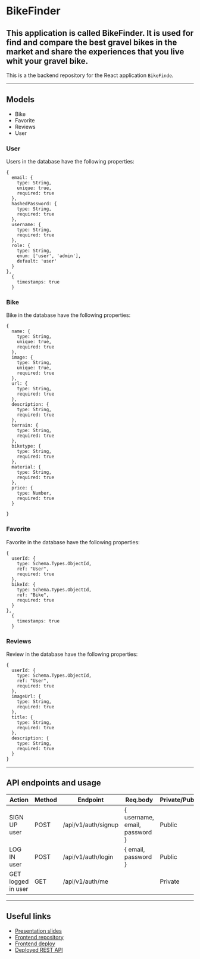 # BikeFinder

## This application is called BikeFinder. It is used for find and compare the best gravel bikes in the market and share the experiences that you live whit your gravel bike.

This is a the backend repository for the React application `BikeFinde`.

---

## Models

- Bike
- Favorite
- Reviews
- User

### User
Users in the database have the following properties:

```
{
  email: {
    type: String,
    unique: true,
    required: true
  },
  hashedPassword: {
    type: String,
    required: true
  },
  username: {
    type: String,
    required: true
  },
  role: {
    type: String,
    enum: ['user', 'admin'],
    default: 'user'
  }
},
  {
    timestamps: true
  }
```
### Bike
Bike in the database have the following properties:

```
{
  name: {
    type: String,
    unique: true,
    required: true
  },
  image: {
    type: String,
    unique: true,
    required: true
  },
  url: {
    type: String,
    required: true
  },
  description: {
    type: String,
    required: true
  },
  terrain: {
    type: String,
    required: true
  },
  biketype: {
    type: String,
    required: true
  },
  material: {
    type: String,
    required: true
  },
  price: {
    type: Number,
    required: true
  }
  
}
```
### Favorite
Favorite in the database have the following properties:

```
{
  userId: {
    type: Schema.Types.ObjectId,
    ref: "User",
    required: true
  },
  bikeId: {
    type: Schema.Types.ObjectId,
    ref: "Bike",
    required: true
  }
},
  {
    timestamps: true
  }
```
### Reviews
Review in the database have the following properties:

```
{
  userId: {
    type: Schema.Types.ObjectId,
    ref: "User",
    required: true
  },
  imageUrl: {
    type: String,
    required: true
  },
  title: {
    type: String,
    required: true
  },
  description: {
    type: String,
    required: true
  }
}
```


---

## API endpoints and usage 

| Action           | Method    | Endpoint             | Req.body                        | Private/Public |
|------------------|-----------|----------------------|---------------------------------|-----------------|
| SIGN UP user     | POST      | /api/v1/auth/signup  | { username, email, password }   |    Public |                 
| LOG IN user      | POST      | /api/v1/auth/login   | { email, password }             |    Public |                  
| GET logged in user   | GET     | /api/v1/auth/me    |   | Private |

---

## Useful links

- [Presentation slides]()
- [Frontend repository]()
- [Frontend deploy]()
- [Deployed REST API]()

